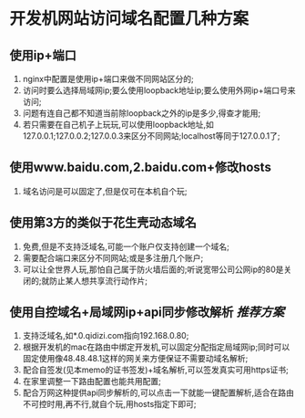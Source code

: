 # 开发机网站访问域名配置几种方案

## 使用ip+端口

1. nginx中配置是使用ip+端口来做不同网站区分的;
1. 访问时要么选择局域网ip;要么使用loopback地址ip;要么使用外网ip+端口号来访问;
1. 问题有连自己都不知道当前除loopback之外的ip是多少,得查才能用;
1. 若只需要在自己机子上玩玩,可以使用loopback地址,如127.0.0.1;127.0.0.2;127.0.0.3来区分不同网站;localhost等同于127.0.0.1了;

## 使用www.baidu.com,2.baidu.com+修改hosts

1. 域名访问是可以固定了,但是仅可在本机自个玩;

## 使用第3方的类似于花生壳动态域名

1. 免费,但是不支持泛域名,可能一个账户仅支持创建一个域名;
1. 需要配合端口来区分不同网站;或是多注册几个账户;
1. 可以让全世界人玩,那怕自己属于防火墙后面的;听说宽带公司公网ip的80是关闭的;就防止某人想共享流行动作片;

## 使用自控域名+局域网ip+api同步修改解析 ***推荐方案***

1. 支持泛域名,如*.0.qidizi.com指向192.168.0.80;
1. 根据开发机的mac在路由中绑定开发机,可以固定分配指定局域网ip;同时可以固定使用像48.48.48.1这样的网关来方便保证不需要动域名解析;
1. 配合自签发(见本memo的证书签发)+域名解析,可以签发真实可用https证书;
1. 在家里调整一下路由配置也能共用配置;
1. 配合万网这种提供api同步解析的,可以点击一下就能一键配置解析,适合在路由不可控时用,再不行,就自个玩,用hosts指定下即可;


